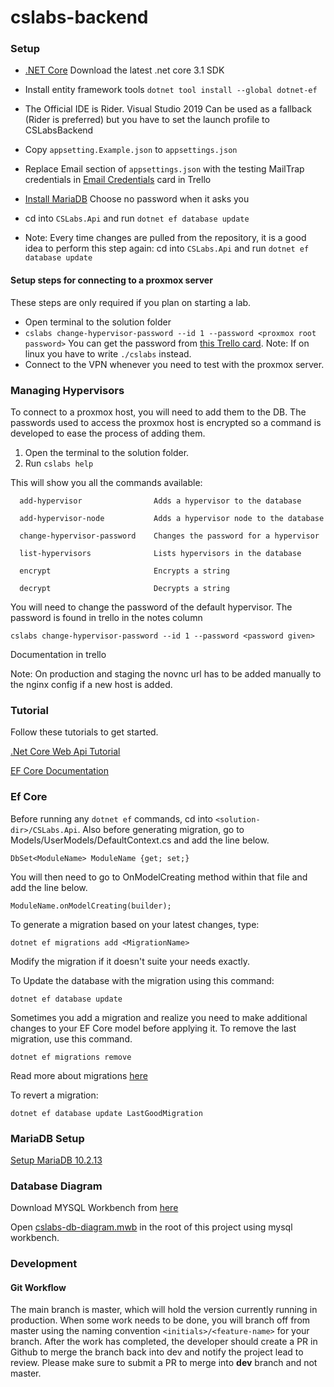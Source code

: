 # cslabs-backend

### Setup

* [.NET Core](https://dotnet.microsoft.com/download) Download the latest .net core 3.1 SDK
* Install entity framework tools `dotnet tool install --global dotnet-ef`
* The Official IDE is Rider. Visual Studio 2019 Can be used as a fallback (Rider is preferred) but you have to set the launch profile to CSLabsBackend
* Copy `appsetting.Example.json` to `appsettings.json`
* Replace Email section of `appsettings.json` with the testing MailTrap credentials in [Email Credentials](https://trello.com/c/ytg2ndaX) card in Trello
* [Install MariaDB](#MariaDB-Setup) Choose no password when it asks you
* cd into `CSLabs.Api` and run `dotnet ef database update`

* Note: Every time changes are pulled from the repository, it is a good idea to perform this
step again: cd into `CSLabs.Api` and run `dotnet ef database update`


#### Setup steps for connecting to a proxmox server

These steps are only required if you plan on starting a lab.

* Open terminal to the solution folder
* `cslabs change-hypervisor-password --id 1 --password <proxmox root password>` You can get the password from
[this Trello card](https://trello.com/c/WFFm6iwa). Note: If on linux you have to write `./cslabs` instead.
* Connect to the VPN whenever you need to test with the proxmox server.


### Managing Hypervisors

To connect to a proxmox host, you will need to add them to the DB. The passwords used to
access the proxmox host is encrypted so a command is developed to ease the process of adding them.

1. Open the terminal to the solution folder.
2. Run `cslabs help` 

This will show you all the commands available:

```
  add-hypervisor                Adds a hypervisor to the database

  add-hypervisor-node           Adds a hypervisor node to the database

  change-hypervisor-password    Changes the password for a hypervisor

  list-hypervisors              Lists hypervisors in the database

  encrypt                       Encrypts a string

  decrypt                       Decrypts a string
```

You will need to change the password of the default hypervisor. The password is found in trello in the notes column

```
cslabs change-hypervisor-password --id 1 --password <password given>
```

Documentation in trello 


Note: On production and staging the novnc url has to be added manually to the nginx config if a new host is added.



### Tutorial

Follow these tutorials to get started.

[.Net Core Web Api Tutorial](https://docs.microsoft.com/en-us/aspnet/core/tutorials/first-web-api?view=aspnetcore-2.2&tabs=visual-studio)

[EF Core Documentation](https://docs.microsoft.com/en-us/ef/core/)


### Ef Core

Before running any `dotnet ef` commands, cd into `<solution-dir>/CSLabs.Api`. 
Also before generating migration, go to Models/UserModels/DefaultContext.cs and
add the line below. 
```
DbSet<ModuleName> ModuleName {get; set;}
```
You will then need to go to OnModelCreating method within that file
and add the line below. 
```
ModuleName.onModelCreating(builder); 
```

To generate a migration based on your latest changes, type:

```
dotnet ef migrations add <MigrationName>
``` 

Modify the migration if it doesn't suite your needs exactly.

To Update the database with the migration using this command:

```
dotnet ef database update
```

Sometimes you add a migration and realize you need to make additional changes to your EF Core model before applying it. To remove the last migration, use this command.

```
dotnet ef migrations remove
```
Read more about migrations [here](https://docs.microsoft.com/en-us/ef/core/managing-schemas/migrations)

To revert a migration:

```
dotnet ef database update LastGoodMigration
```


### MariaDB Setup

[Setup MariaDB 10.2.13](https://downloads.mariadb.org/interstitial/mariadb-10.2.13/winx64-packages/mariadb-10.2.13-winx64.msi/from/http%3A//ftp.hosteurope.de/mirror/archive.mariadb.org/)

### Database Diagram

Download MYSQL Workbench from [here](https://dev.mysql.com/get/Downloads/MySQLGUITools/mysql-workbench-community-8.0.17-winx64.msi)

Open [cslabs-db-diagram.mwb](./cslabs-db-diagram.mwb) in the root of this project using mysql workbench.


### Development

#### Git Workflow

The main branch is master, which will hold the version currently running in production.
When some work needs to be done, you will branch off from master using the
naming convention `<initials>/<feature-name>` for your branch.
After the work has completed, the developer should create a PR in Github to merge the branch back into dev and notify the project lead
to review. Please make sure to submit a PR to merge into **dev** branch and not master.